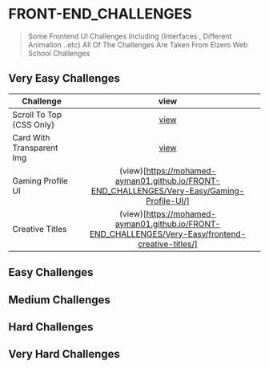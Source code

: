 # FRONT-END_CHALLENGES

> Some Frontend UI Challenges Including {Interfaces , Different Animation ..etc} All Of The Challenges Are Taken From  Elzero Web School Challenges

## Very Easy Challenges

| Challenge | view |
|---|:-:|
| Scroll To Top {CSS Only} | [view](https://mohamed-ayman01.github.io/FRONT-END_CHALLENGES/Very-Easy/Scroll%20To%20Top%20%7BPure%20CSS%7D/) |
| Card With Transparent Img | [view](https://mohamed-ayman01.github.io/FRONT-END_CHALLENGES/Very-Easy/frontend-card-with-transparent-img/) |
| Gaming Profile UI | (view)[https://mohamed-ayman01.github.io/FRONT-END_CHALLENGES/Very-Easy/Gaming-Profile-UI/] |
| Creative Titles | (view)[https://mohamed-ayman01.github.io/FRONT-END_CHALLENGES/Very-Easy/frontend-creative-titles/]|

## Easy Challenges

## Medium Challenges

## Hard Challenges

## Very Hard Challenges
